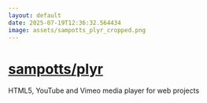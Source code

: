```yaml
---
layout: default
date: 2025-07-19T12:36:32.564434
image: assets/sampotts_plyr_cropped.png
---
```


# [sampotts/plyr](https://github.com/sampotts/plyr)

HTML5, YouTube and Vimeo media player for web projects
